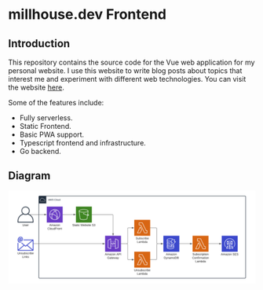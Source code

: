 # millhouse.dev Frontend

## Introduction
This repository contains the source code for the Vue web application for my personal website. I use this website to write blog posts about topics that interest me and experiment with different web technologies. You can visit the website [here](https://millhouse.dev).

Some of the features include:
* Fully serverless.
* Static Frontend.
* Basic PWA support.
* Typescript frontend and infrastructure.
* Go backend.

## Diagram
![](docs/assets/diagram.png)
